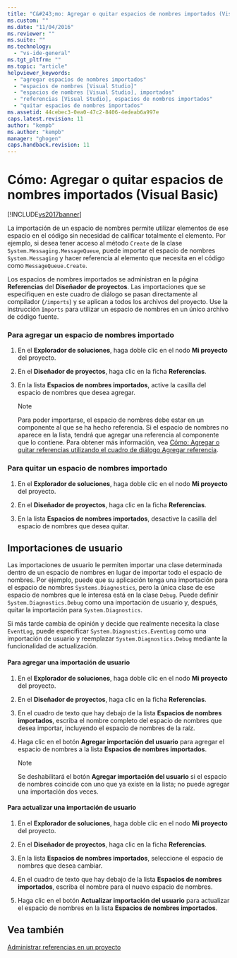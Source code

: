 ```yaml
---
title: "C&#243;mo: Agregar o quitar espacios de nombres importados (Visual Basic) | Microsoft Docs"
ms.custom: ""
ms.date: "11/04/2016"
ms.reviewer: ""
ms.suite: ""
ms.technology: 
  - "vs-ide-general"
ms.tgt_pltfrm: ""
ms.topic: "article"
helpviewer_keywords: 
  - "agregar espacios de nombres importados"
  - "espacios de nombres [Visual Studio]"
  - "espacios de nombres [Visual Studio], importados"
  - "referencias [Visual Studio], espacios de nombres importados"
  - "quitar espacios de nombres importados"
ms.assetid: 44cebec3-0ea0-47c2-8406-4edeab6a997e
caps.latest.revision: 11
author: "kempb"
ms.author: "kempb"
manager: "ghogen"
caps.handback.revision: 11
---
```

# C&#243;mo: Agregar o quitar espacios de nombres importados (Visual Basic)
[!INCLUDE[vs2017banner](../code-quality/includes/vs2017banner.md)]

La importación de un espacio de nombres permite utilizar elementos de ese espacio en el código sin necesidad de calificar totalmente el elemento.  Por ejemplo, si desea tener acceso al método `Create` de la clase `System.Messaging.MessageQueue`, puede importar el espacio de nombres `System.Messaging` y hacer referencia al elemento que necesita en el código como `MessageQueue.Create`.  
  
 Los espacios de nombres importados se administran en la página **Referencias** del **Diseñador de proyectos**.  Las importaciones que se especifiquen en este cuadro de diálogo se pasan directamente al compilador \(`/imports`\) y se aplican a todos los archivos del proyecto.  Use la instrucción `Imports` para utilizar un espacio de nombres en un único archivo de código fuente.  
  
### Para agregar un espacio de nombres importado  
  
1.  En el **Explorador de soluciones**, haga doble clic en el nodo **Mi proyecto** del proyecto.  
  
2.  En el **Diseñador de proyectos**, haga clic en la ficha **Referencias**.  
  
3.  En la lista **Espacios de nombres importados**, active la casilla del espacio de nombres que desea agregar.  
  
    > [!NOTE]
    >  Para poder importarse, el espacio de nombres debe estar en un componente al que se ha hecho referencia.  Si el espacio de nombres no aparece en la lista, tendrá que agregar una referencia al componente que lo contiene.  Para obtener más información, vea [Cómo: Agregar o quitar referencias utilizando el cuadro de diálogo Agregar referencia](http://msdn.microsoft.com/es-es/3bd75d61-f00c-47c0-86a2-dd1f20e231c9).  
  
### Para quitar un espacio de nombres importado  
  
1.  En el **Explorador de soluciones**, haga doble clic en el nodo **Mi proyecto** del proyecto.  
  
2.  En el **Diseñador de proyectos**, haga clic en la ficha **Referencias**.  
  
3.  En la lista **Espacios de nombres importados**, desactive la casilla del espacio de nombres que desea quitar.  
  
## Importaciones de usuario  
 Las importaciones de usuario le permiten importar una clase determinada dentro de un espacio de nombres en lugar de importar todo el espacio de nombres.  Por ejemplo, puede que su aplicación tenga una importación para el espacio de nombres `Systems.Diagnostics`, pero la única clase de ese espacio de nombres que le interesa está en la clase `Debug`.  Puede definir `System.Diagnostics.Debug` como una importación de usuario y, después, quitar la importación para `System.Diagnostics`.  
  
 Si más tarde cambia de opinión y decide que realmente necesita la clase `EventLog`, puede especificar `System.Diagnostics.EventLog` como una importación de usuario y reemplazar `System.Diagnostics.Debug` mediante la funcionalidad de actualización.  
  
#### Para agregar una importación de usuario  
  
1.  En el **Explorador de soluciones**, haga doble clic en el nodo **Mi proyecto** del proyecto.  
  
2.  En el **Diseñador de proyectos**, haga clic en la ficha **Referencias**.  
  
3.  En el cuadro de texto que hay debajo de la lista **Espacios de nombres importados**, escriba el nombre completo del espacio de nombres que desea importar, incluyendo el espacio de nombres de la raíz.  
  
4.  Haga clic en el botón **Agregar importación del usuario** para agregar el espacio de nombres a la lista **Espacios de nombres importados**.  
  
    > [!NOTE]
    >  Se deshabilitará el botón **Agregar importación del usuario** si el espacio de nombres coincide con uno que ya existe en la lista; no puede agregar una importación dos veces.  
  
#### Para actualizar una importación de usuario  
  
1.  En el **Explorador de soluciones**, haga doble clic en el nodo **Mi proyecto** del proyecto.  
  
2.  En el **Diseñador de proyectos**, haga clic en la ficha **Referencias**.  
  
3.  En la lista **Espacios de nombres importados**, seleccione el espacio de nombres que desea cambiar.  
  
4.  En el cuadro de texto que hay debajo de la lista **Espacios de nombres importados**, escriba el nombre para el nuevo espacio de nombres.  
  
5.  Haga clic en el botón **Actualizar importación del usuario** para actualizar el espacio de nombres en la lista **Espacios de nombres importados**.  
  
## Vea también  
 [Administrar referencias en un proyecto](../ide/managing-references-in-a-project.md)
